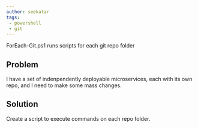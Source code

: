 ```yaml
---
author: seekatar
tags:
 - powershell
 - git
---
```

ForEach-Git.ps1 runs scripts for each git repo folder

## Problem

I have a set of indenpendently deployable microservices, each with its own repo, and I need to make some mass changes.

## Solution

Create a script to execute commands on each repo folder.

<script src="https://gist.github.com/Seekatar/6fdf37c78e02312863066c8af99539fc.js"></script>